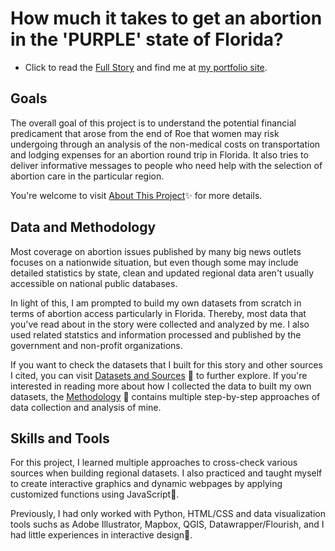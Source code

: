 # How much it takes to get an abortion in the 'PURPLE' state of Florida?

- Click to read the [Full Story](https://luyi-eve.github.io/fl-abortion-costs/) and find me at [my portfolio site](https://luyi-eve.github.io).

## Goals

The overall goal of this project is to understand the potential financial predicament that arose from the end of Roe that women may risk undergoing through an analysis of the non-medical costs on transportation and lodging expenses for an abortion round trip in Florida. It also tries to deliver informative messages to people who need help with the selection of abortion care in the particular region. 

You're welcome to visit [About This Project](https://luyi-eve.github.io/fl-abortion-costs/about-and-sources)✨ for more details.

## Data and Methodology

Most coverage on abortion issues published by many big news outlets focuses on a nationwide situation, but even though some may include detailed statistics by state, clean and updated regional data aren't usually accessible on national public databases. 

In light of this, I am prompted to build my own datasets from scratch in terms of abortion access particularly in Florida. Thereby, most data that you've read about in the story were collected and analyzed by me. I also used related statstics and information processed and published by the government and non-profit organizations. 

If you want to check the datasets that I built for this story and other sources I cited, you can visit [Datasets and Sources](https://luyi-eve.github.io/fl-abortion-costs/about-and-sources#datasets-and-sources) 🔭 to further explore. If you're interested in reading more about how I collected the data to built my own datasets, the [Methodology](https://luyi-eve.github.io/fl-abortion-costs/#methodology) 🧮 contains multiple step-by-step approaches of data collection and analysis of mine.

## Skills and Tools

For this project, I learned multiple approaches to cross-check various sources when building regional datasets. I also practiced and taught myself to create interactive graphics and dynamic webpages by applying customized functions using JavaScript🤖. 

Previously, I had only worked with Python, HTML/CSS and data visualization tools suchs as Adobe Illustrator, Mapbox, QGIS, Datawrapper/Flourish, and I had little experiences in interactive design🤠.
